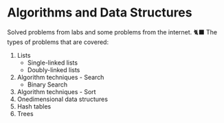 # Algorithms and Data Structures

Solved problems from labs and some problems from the internet. 🐈‍⬛
The types of problems that are covered:
 1. Lists
    - Single-linked lists
    - Doubly-linked lists
 3. Algorithm techniques - Search
    - Binary Search
 5. Algorithm techniques - Sort
 6. Onedimensional data structures
 7. Hash tables
 8. Trees
